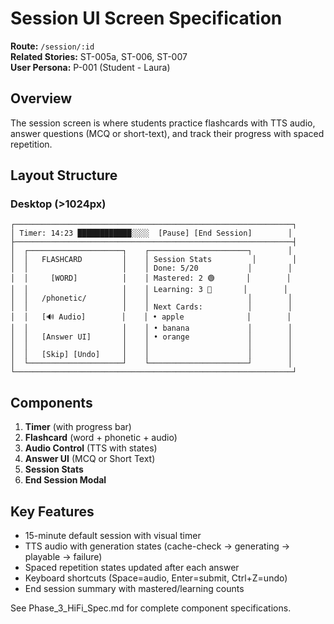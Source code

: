 # Session UI Screen Specification

**Route:** `/session/:id`  
**Related Stories:** ST-005a, ST-006, ST-007  
**User Persona:** P-001 (Student - Laura)

## Overview

The session screen is where students practice flashcards with TTS audio, answer questions (MCQ or short-text), and track their progress with spaced repetition.

## Layout Structure

### Desktop (>1024px)
```
┌──────────────────────────────────────────────────────────────┐
│ Timer: 14:23 ████████████░░░░  [Pause] [End Session]        │
├──────────────────────────────────────────────────────────────┤
│  ┌─────────────────────┐    ┌──────────────────────┐        │
│  │   FLASHCARD         │    │ Session Stats         │        │
│  │                     │    │ Done: 5/20           │        │
│  │     [WORD]          │    │ Mastered: 2 🟢       │        │
│  │                     │    │ Learning: 3 🔵       │        │
│  │   /phonetic/        │    │                      │        │
│  │                     │    │ Next Cards:          │        │
│  │   [🔊 Audio]        │    │ • apple              │        │
│  │                     │    │ • banana             │        │
│  │   [Answer UI]       │    │ • orange             │        │
│  │                     │    │                      │        │
│  │   [Skip] [Undo]     │    │                      │        │
│  └─────────────────────┘    └──────────────────────┘        │
└──────────────────────────────────────────────────────────────┘
```

## Components

1. **Timer** (with progress bar)
2. **Flashcard** (word + phonetic + audio)
3. **Audio Control** (TTS with states)
4. **Answer UI** (MCQ or Short Text)
5. **Session Stats**
6. **End Session Modal**

## Key Features

- 15-minute default session with visual timer
- TTS audio with generation states (cache-check → generating → playable → failure)
- Spaced repetition states updated after each answer
- Keyboard shortcuts (Space=audio, Enter=submit, Ctrl+Z=undo)
- End session summary with mastered/learning counts

See Phase_3_HiFi_Spec.md for complete component specifications.
